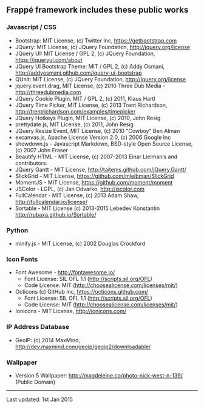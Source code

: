 ## Frappé framework includes these public works

### Javascript / CSS

- Bootstrap: MIT License, (c) Twitter Inc, https://getbootstrap.com
- JQuery: MIT License, (c) JQuery Foundation, http://jquery.org/license
- JQuery UI: MIT License / GPL 2, (c) JQuery Foundation, https://jqueryui.com/about
- JQuery UI Bootstrap Theme: MIT / GPL 2, (c) Addy Osmani, http://addyosmani.github.com/jquery-ui-bootstrap
- QUnit: MIT License, (c) JQuery Foundation, http://jquery.org/license
- jquery.event.drag,  MIT License, (c) 2010 Three Dub Media - http://threedubmedia.com
- JQuery Cookie Plugin, MIT / GPL 2, (c) 2011, Klaus Hartl
- JQuery Time Picker, MIT License, (c) 2013 Trent Richardson, http://trentrichardson.com/examples/timepicker
- JQuery Hotkeys Plugin, MIT License, (c) 2010, John Resig
- prettydate.js, MIT License, (c) 2011, John Resig
- JQuery Resize Event, MIT License, (c) 2010 "Cowboy" Ben Alman
- excanvas.js, Apache License Version 2.0, (c) 2006 Google Inc
- showdown.js - Javascript Markdown, BSD-style Open Source License, (c) 2007 John Fraser
- Beautify HTML - MIT License, (c) 2007-2013 Einar Lielmanis and contributors.
- JQuery Gantt - MIT License, http://taitems.github.com/jQuery.Gantt/
- SlickGrid - MIT License, https://github.com/mleibman/SlickGrid
- MomentJS - MIT License, https://github.com/moment/moment
- JSColor - LGPL, (c) Jan Odvarko, http://jscolor.com
- FullCalendar - MIT License, (c) 2013 Adam Shaw, http://fullcalendar.io/license/
- Sortable - MIT License (c) 2013-2015 Lebedev Konstantin http://rubaxa.github.io/Sortable/

### Python

- minify.js - MIT License, (c) 2002 Douglas Crockford

### Icon Fonts

- Font Awesome - http://fontawesome.io/
    - Font License: SIL OFL 1.1 (http://scripts.sil.org/OFL)
    - Code License: MIT (http://choosealicense.com/licenses/mit/)
- Octicons (c) GitHub Inc, https://octicons.github.com/
    - Font License: SIL OFL 1.1 (http://scripts.sil.org/OFL)
    - Code License: MIT (http://choosealicense.com/licenses/mit/)
- Ionicons - MIT License, http://ionicons.com/

### IP Address Database

- GeoIP: (c) 2014 MaxMind, http://dev.maxmind.com/geoip/geoip2/downloadable/

### Wallpaper

- Version 5 Wallpaper: http://magdeleine.co/photo-nick-west-n-139/ (Public Domain)

---

Last updated: 1st Jan 2015
